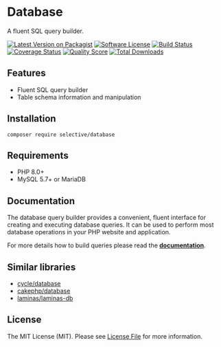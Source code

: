 # Database

A fluent SQL query builder.

[![Latest Version on Packagist](https://img.shields.io/github/release/selective-php/database.svg)](https://packagist.org/packages/selective/database)
[![Software License](https://img.shields.io/badge/license-MIT-brightgreen.svg)](LICENSE)
[![Build Status](https://github.com/selective-php/database/workflows/build/badge.svg)](https://github.com/selective-php/database/actions)
[![Coverage Status](https://img.shields.io/scrutinizer/coverage/g/selective-php/database.svg)](https://scrutinizer-ci.com/g/selective-php/database/code-structure)
[![Quality Score](https://img.shields.io/scrutinizer/quality/g/selective-php/database.svg)](https://scrutinizer-ci.com/g/selective-php/database/?branch=master)
[![Total Downloads](https://img.shields.io/packagist/dt/selective/database.svg)](https://packagist.org/packages/selective/database/stats)

## Features

* Fluent SQL query builder
* Table schema information and manipulation

## Installation

```
composer require selective/database
```

## Requirements

* PHP 8.0+
* MySQL 5.7+ or MariaDB

## Documentation

The database query builder provides a convenient, fluent interface for creating and executing database queries. It can be used to perform most database operations in your PHP website and application.

For more details how to build queries please read the **[documentation](https://selective-php.github.io/database/)**.

## Similar libraries

* [cycle/database](https://cycle-orm.dev/docs/query-builder-basic)
* [cakephp/database](https://github.com/cakephp/database)
* [laminas/laminas-db](https://docs.laminas.dev/laminas-db/)

## License

The MIT License (MIT). Please see [License File](LICENSE) for more information.
